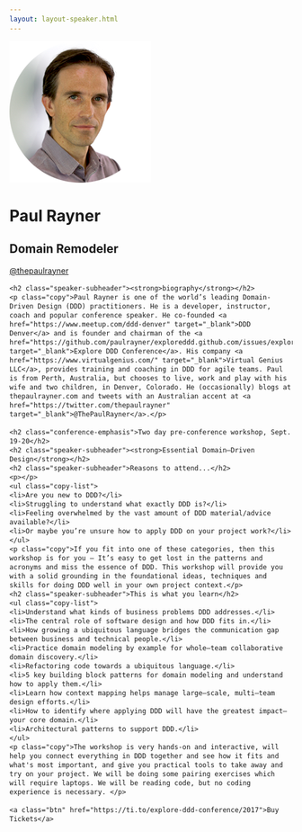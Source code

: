 ```yaml
---
layout: layout-speaker.html
---
```


<div class="container section featured-speaker">
  <div class="row">
  <div class="col-xs-12 col-sm-2 img-container">
    <img class="speaker-page-img" src="../img/speakers/Paul-Rayner-ON.png" />
  </div>
  <div class="col-xs-12 col-sm-10 copy-container">
    <h1 class="speaker-header">Paul Rayner</h1>
    <h2 class="speaker-subtitle">Domain Remodeler</h2>
    <p class="copy"><a class="speaker-handle" href="https://twitter.com/thepaulrayner" target="_blank">@thepaulrayner</a></p>

    <h2 class="speaker-subheader"><strong>biography</strong></h2>
    <p class="copy">Paul Rayner is one of the world’s leading Domain-Driven Design (DDD) practitioners. He is a developer, instructor, coach and popular conference speaker. He co-founded <a href="https://www.meetup.com/ddd-denver" target="_blank">DDD Denver</a> and is founder and chairman of the <a href="https://github.com/paulrayner/exploreddd.github.com/issues/exploreddd.com" target="_blank">Explore DDD Conference</a>. His company <a href="https://www.virtualgenius.com/" target="_blank">Virtual Genius LLC</a>, provides training and coaching in DDD for agile teams. Paul is from Perth, Australia, but chooses to live, work and play with his wife and two children, in Denver, Colorado. He (occasionally) blogs at thepaulrayner.com and tweets with an Australian accent at <a href="https://twitter.com/thepaulrayner" target="_blank">@ThePaulRayner</a>.</p>

    <h2 class="conference-emphasis">Two day pre-conference workshop, Sept. 19-20</h2>
    <h2 class="speaker-subheader"><strong>Essential Domain–Driven Design</strong></h2>
    <h2 class="speaker-subheader">Reasons to attend...</h2>
    <p></p>
    <ul class="copy-list">
    <li>Are you new to DDD?</li>
    <li>Struggling to understand what exactly DDD is?</li>
    <li>Feeling overwhelmed by the vast amount of DDD material/advice available?</li>
    <li>Or maybe you’re unsure how to apply DDD on your project work?</li>
    </ul>
    <p class="copy">If you fit into one of these categories, then this workshop is for you – It’s easy to get lost in the patterns and acronyms and miss the essence of DDD. This workshop will provide you with a solid grounding in the foundational ideas, techniques and skills for doing DDD well in your own project context.</p>
    <h2 class="speaker-subheader">This is what you learn</h2>
    <ul class="copy-list">
    <li>Understand what kinds of business problems DDD addresses.</li>
    <li>The central role of software design and how DDD fits in.</li>
    <li>How growing a ubiquitous language bridges the communication gap between business and technical people.</li>
    <li>Practice domain modeling by example for whole–team collaborative domain discovery.</li>
    <li>Refactoring code towards a ubiquitous language.</li>
    <li>5 key building block patterns for domain modeling and understand how to apply them.</li>
    <li>Learn how context mapping helps manage large–scale, multi–team design efforts.</li>
    <li>How to identify where applying DDD will have the greatest impact—your core domain.</li>
    <li>Architectural patterns to support DDD.</li>
    </ul>
    <p class="copy">The workshop is very hands-on and interactive, will help you connect everything in DDD together and see how it fits and what's most important, and give you practical tools to take away and try on your project. We will be doing some pairing exercises which will require laptops. We will be reading code, but no coding experience is necessary. </p>

    <a class="btn" href="https://ti.to/explore-ddd-conference/2017">Buy Tickets</a>

  </div>
</div>
</div>
